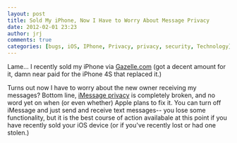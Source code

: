```yaml
---
layout: post
title: Sold My iPhone, Now I Have to Worry About Message Privacy
date: 2012-02-01 23:23
author: jrj
comments: true
categories: [bugs, iOS, IPhone, Privacy, privacy, security, Technology]
---
```

Lame... I recently sold my iPhone via <a href="http://gazelle.com/" target="_blank">Gazelle.com</a> (got a decent amount for it, damn near paid for the iPhone 4S that replaced it.)

Turns out now I have to worry about the new owner receiving my messages? Bottom line, <a href="http://privacycast.com/iphone-ios-privacy-bug-imessage-info-at-risk/">iMessage privacy</a> is completely broken, and no word yet on when (or even whether) Apple plans to fix it. You can turn off iMessage and just send and receive text messages-- you lose some functionality, but it is the best course of action availabale at this point if you have recently sold your iOS device (or if you've recently lost or had one stolen.)
